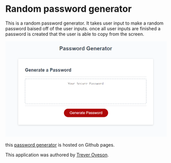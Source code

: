 # Random password generator

This is a random password generator. It takes user input to make a random password baised off of the user inputs. once all user inputs are finished a password is created that the user is able to copy from the screen.

![create password](createPassword.PNG)

this [password generator](https://toveson.github.io/password-generator/) is hosted on Github pages.

This application was authored by [Trever Oveson](https://github.com/toveson).